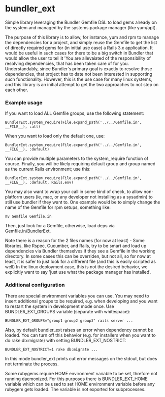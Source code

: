 bundler_ext
===========

Simple library leveraging the Bundler Gemfile DSL to load gems already
on the system and managed by the systems package manager
(like yum/apt).

The purpose of this library is to allow, for instance, yum and rpm to
manage the dependencies for a project, and simply reuse the Gemfile
to get the list of directly required gems for (in initial use case) a
Rails 3.x application. It would be useful in such cases for there to
be a big switch in Bundler that would allow the user to tell it 'You
are allevaiated of the responsibility of resolving dependencies, that
has been taken care of for you. Understandably, since Bundler's
primary goal is exactly to resolve those dependencies, that project
has to date not been interested in supporting such functionality.
However, this is the use case for many linux systems, and this library
is an initial attempt to get the two approaches to not step on each
other.

### Example usage ###

If you want to load ALL Gemfile groups, use the following statement:

    BundlerExt.system_require(File.expand_path('../../Gemfile.in', __FILE__), :all)

When you want to load only the default one, use:

    BundlerExt.system_require(File.expand_path('../../Gemfile.in', __FILE__), :default)

You can provide multiple parameters to the system_require function
of course. Finally, you will be likely requiring default group and
group named as the current Rails environment; use this:
    
    BundlerExt.system_require(File.expand_path('../../Gemfile.in', __FILE__), :default, Rails.env)

You may also want to wrap your call in some kind of check, to allow
non-platform users (ie, mac, or any developer not installing as a
sysadmin) to still use bundler if they want to.  One example would be
to simply change the name of the Gemfile for rpm setups, something
like:

    mv Gemfile Gemfile.in

Then, just look for a Gemfile, otherwise, load deps via
Gemfile.in/BundlerExt.

Note there is a reason for the 2 files names (for now at least) -
Some libraries, like Rspec, Cucumber, and Rails, try to be smart and
load up dependencies via Bundler themselves if they see a Gemfile in
the working directory.  In some cases this can be overriden, but not
all, so for now at least, it is safer to just look for a different
file (and this is easily scripted as well) In the linux deployment
case, this is not the desired behavior, we explicitly want to say
'just use what the package manager has installed'.

### Additional configuration ###

There are special environment variables you can use. You may need to 
insert additional groups to be required, e.g. when developing and you
want to restart the system in development mode once. Use 
BUNDLER_EXT_GROUPS variable (separate with whitespace):

    BUNDLER_EXT_GROUPS="group1 group2 group3" rails server ...

Also, by default bundler_ext raises an error when dependency cannot
be loaded. You can turn off this behavior (e.g. for installers when
you want to do rake db:migrate) with setting BUNDLER_EXT_NOSTRICT:

    BUNDLER_EXT_NOSTRICT=1 rake db:migrate ...

In this mode bundler_ext prints out error messages on the stdout, 
but does not terminate the process.

Some rubygems require HOME environment variable to be set, threfore
not running daemonized. For this purposes there is BUNDLER_EXT_HOME
variable which can be used to set HOME environment variable before
any rubygem gets loaded. The variable is not exported for
subprocesses.
